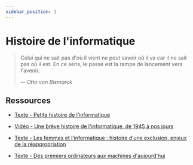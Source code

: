 ```yaml
---
sidebar_position: 1
---
```


# Histoire de l'informatique

> Celui qui ne sait pas d'où il vient ne peut savoir où il va car il ne sait pas où il est. En ce sens, le passé est la rampe de lancement vers l'avenir.
>
> -- <cite>Otto von Bismarck</cite>

##  Ressources

* [Texte - Petite histoire de l’informatique](https://www.bm-lyon.fr/nos-blogs/fablab/l-idee-du-mois/article/petite-histoire-de-l-informatique)

*  [Vidéo - Une brève histoire de l'informatique, de 1945 à nos jours](https://youtu.be/dcN9QXxmRqk)

* [Texte - Les femmes et l’informatique : histoire d’une exclusion, enjeux de la réappropriation](https://www.ritimo.org/Les-femmes-et-l-informatique-histoire-d-une-exclusion-enjeux-de-la)

* [Texte - Des premiers ordinateurs aux machines d'aujourd'hui](https://www.superprof.fr/blog/la-bible-des-informaticiens/)